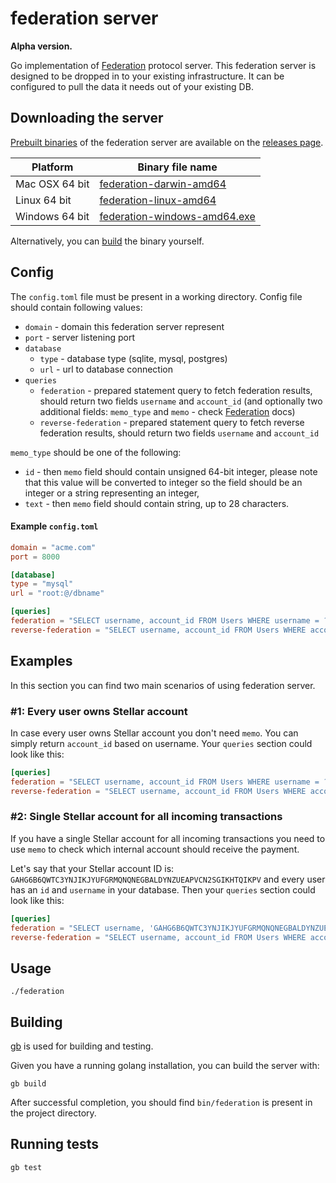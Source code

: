 # federation server

**Alpha version.**

Go implementation of [Federation](https://www.stellar.org/developers/learn/concepts/federation.html) protocol server. This federation server is designed to be dropped in to your existing infrastructure. It can be configured to pull the data it needs out of your existing DB.

## Downloading the server
[Prebuilt binaries](https://github.com/stellar/federation/releases) of the federation server are available on the [releases page](https://github.com/stellar/federation/releases).

| Platform       | Binary file name                                                                         |
|----------------|------------------------------------------------------------------------------------------|
| Mac OSX 64 bit | [federation-darwin-amd64](https://github.com/stellar/federation/releases)      |
| Linux 64 bit   | [federation-linux-amd64](https://github.com/stellar/federation/releases)       |
| Windows 64 bit | [federation-windows-amd64.exe](https://github.com/stellar/federation/releases) |

Alternatively, you can [build](#building) the binary yourself.

## Config

The `config.toml` file must be present in a working directory. Config file should contain following values:

* `domain` - domain this federation server represent
* `port` - server listening port
* `database`
  * `type` - database type (sqlite, mysql, postgres)
  * `url` - url to database connection
* `queries`
  * `federation` - prepared statement query to fetch federation results, should return two fields `username` and `account_id` (and optionally two additional fields: `memo_type` and `memo` - check [Federation](https://www.stellar.org/developers/learn/concepts/federation.html) docs)
  * `reverse-federation` - prepared statement query to fetch reverse federation results, should return two fields `username` and `account_id`

`memo_type` should be one of the following:
* `id` - then `memo` field should contain unsigned 64-bit integer, please note that this value will be converted to integer so the field should be an integer or a string representing an integer,
* `text` - then `memo` field should contain string, up to 28 characters.

#### Example `config.toml`
```toml
domain = "acme.com"
port = 8000

[database]
type = "mysql"
url = "root:@/dbname"

[queries]
federation = "SELECT username, account_id FROM Users WHERE username = ?"
reverse-federation = "SELECT username, account_id FROM Users WHERE account_id = ?"
```

## Examples

In this section you can find two main scenarios of using federation server.

### #1: Every user owns Stellar account

In case every user owns Stellar account you don't need `memo`. You can simply return `account_id` based on username. Your `queries` section could look like this:

```toml
[queries]
federation = "SELECT username, account_id FROM Users WHERE username = ?"
reverse-federation = "SELECT username, account_id FROM Users WHERE account_id = ?"
```

### #2: Single Stellar account for all incoming transactions

If you have a single Stellar account for all incoming transactions you need to use `memo` to check which internal account should receive the payment.

Let's say that your Stellar account ID is: `GAHG6B6QWTC3YNJIKJYUFGRMQNQNEGBALDYNZUEAPVCN2SGIKHTQIKPV` and every user has an `id` and `username` in your database. Then your `queries` section could look like this:

```toml
[queries]
federation = "SELECT username, 'GAHG6B6QWTC3YNJIKJYUFGRMQNQNEGBALDYNZUEAPVCN2SGIKHTQIKPV' as account_id, 'id' as memo_type, id as memo FROM Users WHERE username = ?"
reverse-federation = "SELECT username, account_id FROM Users WHERE account_id = ?"
```

## Usage

```
./federation
```

## Building

[gb](http://getgb.io) is used for building and testing.

Given you have a running golang installation, you can build the server with:

```
gb build
```

After successful completion, you should find `bin/federation` is present in the project directory.

## Running tests

```
gb test
```
